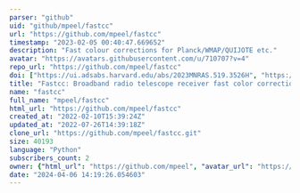 ```yaml
---
parser: "github"
uid: "github/mpeel/fastcc"
url: "https://github.com/mpeel/fastcc"
timestamp: "2023-02-05 00:40:47.669652"
description: "Fast colour corrections for Planck/WMAP/QUIJOTE etc."
avatar: "https://avatars.githubusercontent.com/u/710707?v=4"
repo_url: "https://github.com/mpeel/fastcc"
doi: ["https://ui.adsabs.harvard.edu/abs/2023MNRAS.519.3526H", "https://ui.adsabs.harvard.edu/abs/2022RNAAS...6..252P", "https://ui.adsabs.harvard.edu/abs/2023ascl.soft01010P/abstract"]
title: "Fastcc: Broadband radio telescope receiver fast color corrections"
name: "fastcc"
full_name: "mpeel/fastcc"
html_url: "https://github.com/mpeel/fastcc"
created_at: "2022-02-10T15:39:24Z"
updated_at: "2022-07-26T14:39:18Z"
clone_url: "https://github.com/mpeel/fastcc.git"
size: 40193
language: "Python"
subscribers_count: 2
owner: {"html_url": "https://github.com/mpeel", "avatar_url": "https://avatars.githubusercontent.com/u/710707?v=4", "login": "mpeel", "type": "User"}
date: "2024-04-06 14:19:26.054603"
---
```

